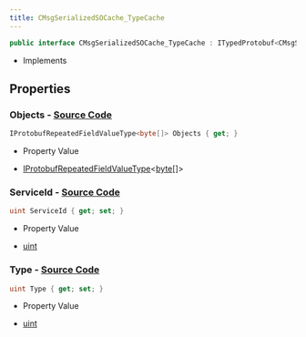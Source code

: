```yaml
---
title: CMsgSerializedSOCache_TypeCache
---
```


```csharp
public interface CMsgSerializedSOCache_TypeCache : ITypedProtobuf<CMsgSerializedSOCache_TypeCache>, INativeHandle
```

- Implements

## Properties

### **Objects** - [Source Code](https://github.com/swiftly-solution/swiftlys2/blob/main/managed/src/SwiftlyS2.Generated/Protobufs/Interfaces/CMsgSerializedSOCache_TypeCache.cs#L16)

```csharp
IProtobufRepeatedFieldValueType<byte[]> Objects { get; }
```

- Property Value

- [IProtobufRepeatedFieldValueType](/docs/api/shared/netmessages/iprotobufrepeatedfieldvaluetype-1)<[byte](https://learn.microsoft.com/dotnet/api/system.byte)[]>

### **ServiceId** - [Source Code](https://github.com/swiftly-solution/swiftlys2/blob/main/managed/src/SwiftlyS2.Generated/Protobufs/Interfaces/CMsgSerializedSOCache_TypeCache.cs#L19)

```csharp
uint ServiceId { get; set; }
```

- Property Value

- [uint](https://learn.microsoft.com/dotnet/api/system.uint32)

### **Type** - [Source Code](https://github.com/swiftly-solution/swiftlys2/blob/main/managed/src/SwiftlyS2.Generated/Protobufs/Interfaces/CMsgSerializedSOCache_TypeCache.cs#L13)

```csharp
uint Type { get; set; }
```

- Property Value

- [uint](https://learn.microsoft.com/dotnet/api/system.uint32)


